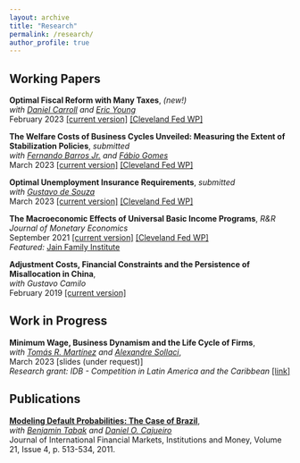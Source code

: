 ```yaml
---
layout: archive
title: "Research"
permalink: /research/
author_profile: true
---
```



## Working Papers

**Optimal Fiscal Reform with Many Taxes**, *(new!)*   
*with [Daniel Carroll](https://sites.google.com/site/dcarrolleconomics/home) and [Eric Young](https://sites.google.com/view/ericyoung/home)*    
February 2023 [[current version]](https://avdluduvice.github.io/files/Carroll_etal_OptFiscalReform_Feb23.pdf) [[Cleveland Fed WP]](https://doi.org/10.26509/frbc-wp-202307)   

**The Welfare Costs of Business Cycles Unveiled: Measuring the Extent of Stabilization Policies**, *submitted*        
*with [Fernando Barros Jr.](https://sites.google.com/view/fernandobarros/home?authuser=0) and [Fábio Gomes](https://sites.google.com/site/fabiogomesecon/)*   
March 2023 [[current version]](https://avdluduvice.github.io/files/Barros_etal_CEF_March23.pdf) [[Cleveland Fed WP]](https://doi.org/10.26509/frbc-wp-202114r2)   

**Optimal Unemployment Insurance Requirements**, *submitted*     
*with [Gustavo de Souza](https://www.gustavodesouza.net/home)*    
March 2023 [[current version]](https://avdluduvice.github.io/files/deSouza_Luduvice_OptimalUIR_March23.pdf) [[Cleveland Fed WP]](https://doi.org/10.26509/frbc-wp-202210r) 

**The Macroeconomic Effects of Universal Basic Income Programs**, *R&R Journal of Monetary Economics*   
September 2021 [[current version]](https://avdluduvice.github.io/files/UBI_Luduvice_Sep21.pdf) [[Cleveland Fed WP]](https://doi.org/10.26509/frbc-wp-202121)   
*Featured:* [Jain Family Institute](https://www.jainfamilyinstitute.org/projects/parts/a-critical-review-of-macroeconomic-models-for-guaranteed-income-and-the-child-tax-credit/) 

**Adjustment Costs, Financial Constraints and the Persistence of Misallocation in China**,    
*with Gustavo Camilo*   
February 2019 [[current version]](https://avdluduvice.github.io/files/misallocation_Camilo_and_Luduvice_2018.pdf)   

## Work in Progress

**Minimum Wage, Business Dynamism and the Life Cycle of Firms**,   
*with [Tomás R. Martínez](https://tomasrm.github.io/) and [Alexandre Sollaci](https://sites.google.com/view/alexandresollaci/home)*,   
March 2023 [slides (under request)]   
*Research grant: IDB - Competition in Latin America and the Caribbean* [[link]](https://www.iadb.org/en/research-and-data/project-details?nid=5691) 

## Publications

**[Modeling Default Probabilities: The Case of Brazil](https://www.sciencedirect.com/science/article/abs/pii/S1042443111000084?via%3Dihub)**,   
*with [Benjamin Tabak](https://scholar.google.com/citations?user=OHSmd3AAAAAJ&hl=en) and [Daniel O. Cajueiro](https://sites.google.com/site/danielocajueiro/home)*   
Journal of International Financial Markets, Institutions and Money, Volume 21, Issue 4, p. 513-534, 2011.   
